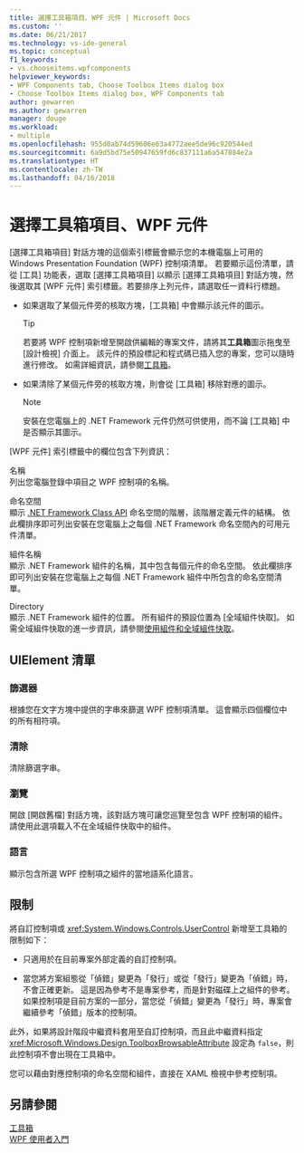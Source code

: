 ```yaml
---
title: 選擇工具箱項目、WPF 元件 | Microsoft Docs
ms.custom: ''
ms.date: 06/21/2017
ms.technology: vs-ide-general
ms.topic: conceptual
f1_keywords:
- vs.chooseitems.wpfcomponents
helpviewer_keywords:
- WPF Components tab, Choose Toolbox Items dialog box
- Choose Toolbox Items dialog box, WPF Components tab
author: gewarren
ms.author: gewarren
manager: douge
ms.workload:
- multiple
ms.openlocfilehash: 955d0ab74d59606e63a4772aee5de96c920544ed
ms.sourcegitcommit: 6a9d5bd75e50947659fd6c837111a6a547884e2a
ms.translationtype: HT
ms.contentlocale: zh-TW
ms.lasthandoff: 04/16/2018
---
```

# <a name="choose-toolbox-items-wpf-components"></a>選擇工具箱項目、WPF 元件

[選擇工具箱項目] 對話方塊的這個索引標籤會顯示您的本機電腦上可用的 Windows Presentation Foundation (WPF) 控制項清單。 若要顯示這份清單，請從 [工具] 功能表，選取 [選擇工具箱項目] 以顯示 [選擇工具箱項目] 對話方塊，然後選取其 [WPF 元件] 索引標籤。若要排序上列元件，請選取任一資料行標題。

- 如果選取了某個元件旁的核取方塊，[工具箱] 中會顯示該元件的圖示。

    > [!TIP]
    > 若要將 WPF 控制項新增至開啟供編輯的專案文件，請將其**工具箱**圖示拖曳至 [設計檢視] 介面上。 該元件的預設標記和程式碼已插入您的專案，您可以隨時進行修改。 如需詳細資訊，請參閱[工具箱](../../ide/reference/toolbox.md)。

- 如果清除了某個元件旁的核取方塊，則會從 [工具箱] 移除對應的圖示。

    > [!NOTE]
    > 安裝在您電腦上的 .NET Framework 元件仍然可供使用，而不論 [工具箱] 中是否顯示其圖示。

[WPF 元件] 索引標籤中的欄位包含下列資訊：

名稱  
列出您電腦登錄中項目之 WPF 控制項的名稱。

命名空間  
顯示 [.NET Framework Class API](/dotnet/api/?view=netframework-4.7) 命名空間的階層，該階層定義元件的結構。 依此欄排序即可列出安裝在您電腦上之每個 .NET Framework 命名空間內的可用元件清單。

組件名稱  
顯示 .NET Framework 組件的名稱，其中包含每個元件的命名空間。 依此欄排序即可列出安裝在您電腦上之每個 .NET Framework 組件中所包含的命名空間清單。

Directory  
顯示 .NET Framework 組件的位置。 所有組件的預設位置為 [全域組件快取]。 如需全域組件快取的進一步資訊，請參閱[使用組件和全域組件快取](/dotnet/framework/app-domains/working-with-assemblies-and-the-gac)。

## <a name="uielement-list"></a>UIElement 清單

### <a name="filter"></a>篩選器

根據您在文字方塊中提供的字串來篩選 WPF 控制項清單。 這會顯示四個欄位中的所有相符項。

### <a name="clear"></a>清除

清除篩選字串。

### <a name="browse"></a>瀏覽

開啟 [開啟舊檔] 對話方塊，該對話方塊可讓您巡覽至包含 WPF 控制項的組件。 請使用此選項載入不在全域組件快取中的組件。

### <a name="language"></a>語言

顯示包含所選 WPF 控制項之組件的當地語系化語言。

## <a name="limitations"></a>限制

將自訂控制項或 <xref:System.Windows.Controls.UserControl> 新增至工具箱的限制如下：

- 只適用於在目前專案外部定義的自訂控制項。

- 當您將方案組態從「偵錯」變更為「發行」或從「發行」變更為「偵錯」時，不會正確更新。 這是因為參考不是專案參考，而是針對磁碟上之組件的參考。 如果控制項是目前方案的一部分，當您從「偵錯」變更為「發行」時，專案會繼續參考「偵錯」版本的控制項。

此外，如果將設計階段中繼資料套用至自訂控制項，而且此中繼資料指定 <xref:Microsoft.Windows.Design.ToolboxBrowsableAttribute> 設定為 `false`，則此控制項不會出現在工具箱中。

您可以藉由對應控制項的命名空間和組件，直接在 XAML 檢視中參考控制項。

## <a name="see-also"></a>另請參閱

[工具箱](../../ide/reference/toolbox.md)  
[WPF 使用者入門](../../designers/getting-started-with-wpf.md)
